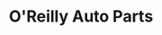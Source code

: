 ---
title: "O'Reilly Auto Parts"
url: /renton/oreilly-auto-parts-southeast-petrovitsky-road/
shop: car parts
---
